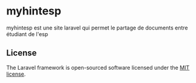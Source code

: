 <h1>myhintesp</h1>
<a></a>

<p>
    myhintesp est une site laravel qui permet le partage de documents entre étudiant de l'esp
</p>

## License

The Laravel framework is open-sourced software licensed under the [MIT license](https://opensource.org/licenses/MIT).
